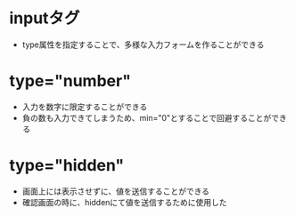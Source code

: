 # inputタグ
- type属性を指定することで、多様な入力フォームを作ることができる

# type="number"
- 入力を数字に限定することができる
- 負の数も入力できてしまうため、min="0"とすることで回避することができる

# type="hidden"
- 画面上には表示させずに、値を送信することができる
- 確認画面の時に、hiddenにて値を送信するために使用した

